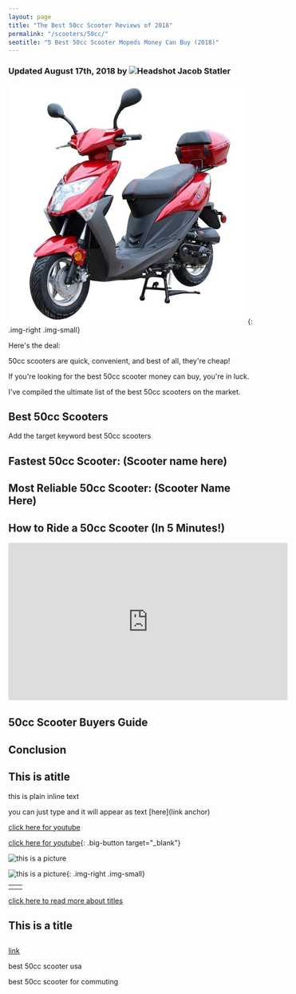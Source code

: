 ```yaml
---
layout: page
title: "The Best 50cc Scooter Reviews of 2018"
permalink: "/scooters/50cc/"
seotitle: "5 Best 50cc Scooter Mopeds Money Can Buy (2018)"
---
```


<h3 class="page-subtitle">
	Updated August 17th, 2018 by 
	<img src="../img/profile/headshot.jpg" class="circle" alt="Headshot">
	Jacob Statler
</h3>

![50cc scooter article header](/img/scooters/50cc.jpg){: .img-right .img-small}

Here's the deal: 

50cc scooters are quick, convenient, and best of all, they're cheap! 

If you're looking for the best 50cc scooter money can buy, you're in luck. 

I've compiled the ultimate list of the best 50cc scooters on the market. 

## Best 50cc Scooters

<table class="basic-table" align: center>
	<tr>
		<th></th>
		<th></th>
	</tr>


Add the target keyword best 50cc scooters 



## Fastest 50cc Scooter: (Scooter name here)

## Most Reliable 50cc Scooter: (Scooter Name Here)

## How to Ride a 50cc Scooter (In 5 Minutes!)

<div class="vid-container">
<iframe width="560" height="315" src="https://www.youtube.com/embed/piPsNAOJuTU" frameborder="0" allow="autoplay; encrypted-media" allowfullscreen></iframe>
</div>

## 50cc Scooter Buyers Guide 

## Conclusion














































<!-- Markdown -->

<h2>This is atitle</h2>



<p>this is plain inline text</p>

you can just type and it will appear as text [here](link anchor)

<a class="big-button" target="_blank" href="https://www.youtube.com">click here for youtube</a>

[click here for youtube](https://www.easypc.io/){: .big-button target="_blank"}


<img alt="this is a picture" class="img-small img-right" src="/img/scooters/bike1.png" />

![this is a picture](/img/scooters/bike1.png){: .img-right .img-small}

<table clas

<a href="#this-is-a-title">click here to read more about titles</a>




## This is a title




## 

[link](link)

best 50cc scooter usa

best 50cc scooter for commuting 